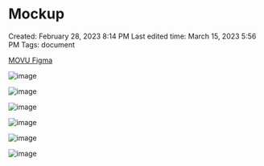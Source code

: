# Mockup

Created: February 28, 2023 8:14 PM
Last edited time: March 15, 2023 5:56 PM
Tags: document

[MOVU Figma](https://www.figma.com/file/bAuvCP9QBQALQvJXm1GOJm/Pagina?node-id=0%3A1&t=YeBFeGFtEgdkEIQC-1)


![image](https://user-images.githubusercontent.com/90577455/229986908-39955637-628b-4693-bbd6-25aa0734be22.png)

![image](https://user-images.githubusercontent.com/90577455/229986923-1820ac8b-92f3-4dea-8b48-a2e21f5a6ece.png)

![image](https://user-images.githubusercontent.com/90577455/229986933-573a4a68-9078-4d4f-be0a-e0d887ab46ad.png)

![image](https://user-images.githubusercontent.com/90577455/229986938-682a5132-37f5-42ee-8cd3-b7acc9ff0cc8.png)

![image](https://user-images.githubusercontent.com/90577455/229986951-1bb71d1e-c1bf-47eb-9b42-a7156cd84c8a.png)

![image](https://user-images.githubusercontent.com/90577455/229986963-07f5d8c4-3146-4aa7-a866-735417cb200b.png)
